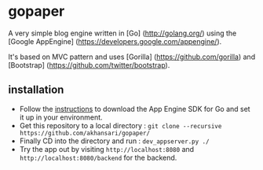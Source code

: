 gopaper
=======

A very simple blog engine written in [Go] (http://golang.org/) using the [Google AppEngine] (https://developers.google.com/appengine/).

It's based on MVC pattern and uses [Gorilla] (https://github.com/gorilla) and [Bootstrap] (https://github.com/twitter/bootstrap).

installation
-----
- Follow the
[instructions](https://developers.google.com/appengine/docs/go/gettingstarted/devenvironment)
to download the App Engine SDK for Go and set it up in your environment.
- Get this repository to a local directory : `git clone --recursive https://github.com/akhansari/gopaper/`
- Finally CD into the directory and run : `dev_appserver.py ./`
- Try the app out by visiting `http://localhost:8080` and `http://localhost:8080/backend` for the backend.

